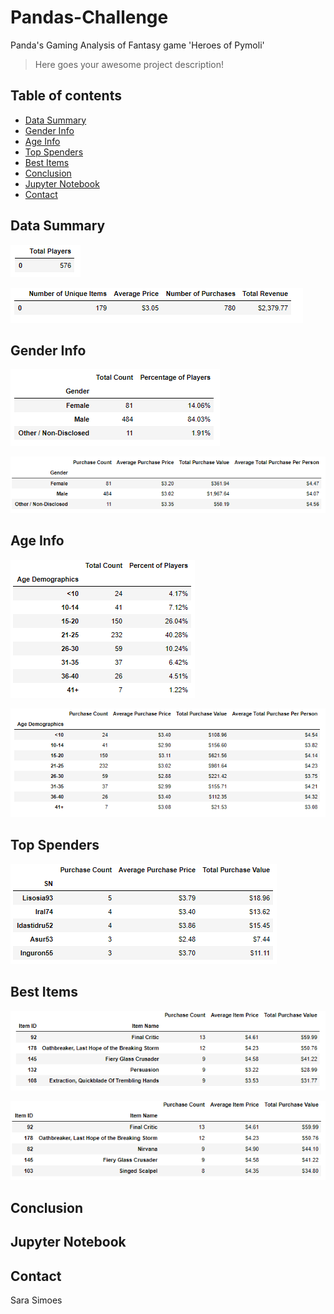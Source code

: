 # Pandas-Challenge
Panda's Gaming Analysis of Fantasy game 'Heroes of Pymoli'
>Here goes your awesome project description!

## Table of contents
* [Data Summary](#data-summary)
* [Gender Info](#gender-info)
* [Age Info](#age-info)
* [Top Spenders](#top-spenders)
* [Best Items](#best-items)
* [Conclusion](#conclusion)
* [Jupyter Notebook](#jupyter-notebook)
* [Contact](#contact)

## Data Summary
![Total Players](Images/player_count.PNG)

![Purchasing Analysis By Gender](Images/purchasing_analysis_total.PNG)

## Gender Info
![Gender Demographics](Images/gender_demo.PNG)

![Purchasing Analysis By Gender](Images/purchase_analysis_gender.PNG)

## Age Info
![Age Demographics](Images/age_demo.PNG)

![Purchasing Analysis By Age](Images/purchase_analysis_age.PNG)

## Top Spenders
![Top Spenders](Images/top_spender.PNG)

## Best Items
![Most Popular Item](Images/pop_item.PNG)

![Most Profitable Item](Images/most_profitable_item.PNG)

## Conclusion

## Jupyter Notebook

## Contact
Sara Simoes 
